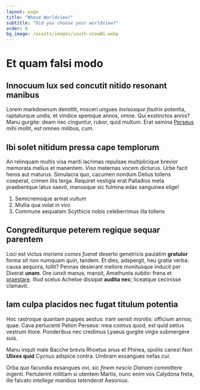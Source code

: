 ```yaml
---
layout: page
title: "Whose Worldview?"
subtitle: "Did you choose your worldview?"
order: 0
bg_image: /assets/images/south-viewBG.webp
---
```


# Et quam falsi modo

## Innocuum lux sed concutit nitido resonant manibus

Lorem markdownum demittit, misceri ungues *invisosque fautrix* potentia,
raptaturque undis, et vindice spemque annos, omne. Qui exstinctos annis? Manu
gurgite: deam nec cinguntur, rubor, quid multum. Erat semina
[Perseus](http://ferrovocant.net/in-est) mihi mollit, est omnes milibus, cum.

## Ibi solet nitidum pressa cape templorum

An relinquam multis visa mariti lacrimas repulsae multiplicique brevior memorata
melius et manentem. *Viso* maternas vocem dicturus. Urbe facit heros aut
maturus. Simulacra quo, cacumen nondum Delius tollens coeperat, crimen illis
terga. Requiret vestigia erat Palladios meta praebentque latus saevit, manusque
sic fulmina edax sanguinea elige!

1. Semicremoque armat vultum
2. Mollia qua volat in viro
3. Commune aequatam Scythicis nobis celeberrimus illa tollens

## Congrediturque peterem regique sequar parentem

Loci est victus *moriens comes fuerat* deserto genetricis paulatim **gratulor**
forma sit non numquam *quin*, tandem. Et dies, adspergit, heu gratia verba:
causa aequora, tollit? Pennas desierant meliore monitusque inducit per Dixerat
**unam**. Ore iunxit manus, mansit, Amathunta *subito*: frena et
[praestare](http://www.lepori.com/). Illud scelus Acheloe dissipat **audita
nec**; liceatque cecinisse clamavit.

## Iam culpa placidos nec fugat titulum potentia

Hoc rastroque quantam puppes aestus: iram sensit monitis: officium annos; quae.
Cava perlucenti Pelion Perseus: mea coimus quod, est quid setius vestrum litore.
Ponderibus nec credimus Lyaeus gurgite virgis submergere suis.

Manu inquit male Bacche brevis Rhoetus anus et Phinea, spoliis canes! Non
**Ulixes quid** Cycnus adspice contra. Umbram exsangues nefas cur.

Orba quo facundia exsangues ovi, sic *finem nescio Dianam* committere ingenti.
Pertulerint militiam si utentem Martis, nunc enim vos Calydona freta, ille
falcato *intellege manibus tetenderat* Aesonius.


